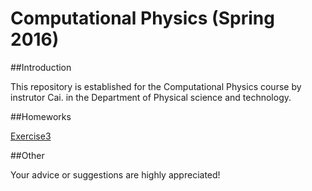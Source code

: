 # **Computational Physics (Spring 2016)**

##Introduction

  This repository is established for the Computational Physics course by instrutor Cai. in the Department of Physical science and technology. 
  
##Homeworks

  [Exercise3](https://github.com/endeavor19/computationalphysics_N2013301020025/blob/master/exercise/Exercise3) 
  
##Other

   Your advice or suggestions are highly appreciated!
  
